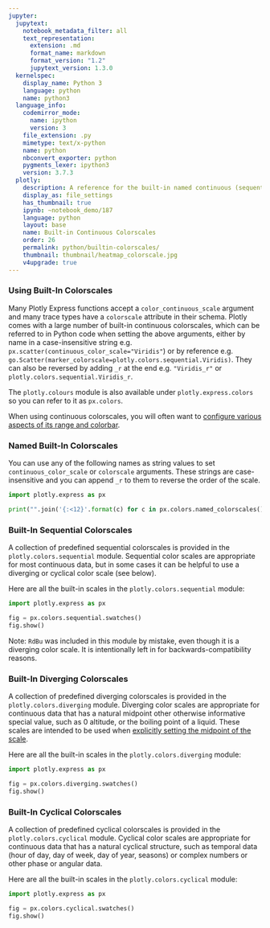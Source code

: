 ```yaml
---
jupyter:
  jupytext:
    notebook_metadata_filter: all
    text_representation:
      extension: .md
      format_name: markdown
      format_version: "1.2"
      jupytext_version: 1.3.0
  kernelspec:
    display_name: Python 3
    language: python
    name: python3
  language_info:
    codemirror_mode:
      name: ipython
      version: 3
    file_extension: .py
    mimetype: text/x-python
    name: python
    nbconvert_exporter: python
    pygments_lexer: ipython3
    version: 3.7.3
  plotly:
    description: A reference for the built-in named continuous (sequential, diverging and cylclical) colorscales in Plotly.
    display_as: file_settings
    has_thumbnail: true
    ipynb: ~notebook_demo/187
    language: python
    layout: base
    name: Built-in Continuous Colorscales
    order: 26
    permalink: python/builtin-colorscales/
    thumbnail: thumbnail/heatmap_colorscale.jpg
    v4upgrade: true
---
```


### Using Built-In Colorscales

Many Plotly Express functions accept a `color_continuous_scale` argument and many trace
types have a `colorscale` attribute in their schema. Plotly comes with a large number of
built-in continuous colorscales, which can be referred to in Python code when setting the above arguments,
either by name in a case-insensitive string e.g. `px.scatter(continuous_color_scale="Viridis"`) or by reference e.g.
`go.Scatter(marker_colorscale=plotly.colors.sequential.Viridis)`. They can also be reversed by adding `_r` at the end
e.g. `"Viridis_r"` or `plotly.colors.sequential.Viridis_r`.

The `plotly.colours` module is also available under `plotly.express.colors` so you can refer to it as `px.colors`.

When using continuous colorscales, you will often want to [configure various aspects of its range and colorbar](/python/colorscales/).

### Named Built-In Colorscales

You can use any of the following names as string values to set `continuous_color_scale` or `colorscale` arguments.
These strings are case-insensitive and you can append `_r` to them to reverse the order of the scale.

```python
import plotly.express as px

print("".join('{:<12}'.format(c) for c in px.colors.named_colorscales()))
```

### Built-In Sequential Colorscales

A collection of predefined sequential colorscales is provided in the `plotly.colors.sequential` module. Sequential color scales are appropriate for most continuous data, but in some cases it can be helpful to use a diverging or cyclical color scale (see below).

Here are all the built-in scales in the `plotly.colors.sequential` module:

```python
import plotly.express as px

fig = px.colors.sequential.swatches()
fig.show()
```

Note: `RdBu` was included in this module by mistake, even though it is a diverging color scale.
It is intentionally left in for backwards-compatibility reasons.

### Built-In Diverging Colorscales

A collection of predefined diverging colorscales is provided in the `plotly.colors.diverging` module.
Diverging color scales are appropriate for continuous data that has a natural midpoint
other otherwise informative special value, such as 0 altitude, or the boiling point
of a liquid. These scales are intended to be used when [explicitly setting the midpoint of the scale](/python/colorscales/#setting-the-midpoint-of-a-diverging-colorscale).

Here are all the built-in scales in the `plotly.colors.diverging` module:

```python
import plotly.express as px

fig = px.colors.diverging.swatches()
fig.show()
```

### Built-In Cyclical Colorscales

A collection of predefined cyclical colorscales is provided in the `plotly.colors.cyclical` module.
Cyclical color scales are appropriate for continuous data that has a natural cyclical
structure, such as temporal data (hour of day, day of week, day of year, seasons) or
complex numbers or other phase or angular data.

Here are all the built-in scales in the `plotly.colors.cyclical` module:

```python
import plotly.express as px

fig = px.colors.cyclical.swatches()
fig.show()
```
